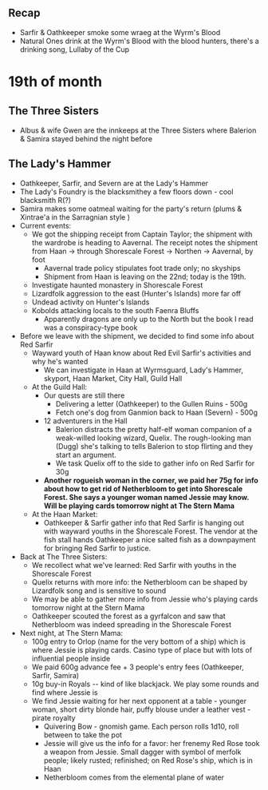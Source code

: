 ## Recap
- Sarfir & Oathkeeper smoke some wraeg at the Wyrm's Blood
- Natural Ones drink at the Wyrm's Blood with the blood hunters, there's a drinking song, Lullaby of the Cup

# 19th of month

## The Three Sisters
- Albus & wife Gwen are the innkeeps at the Three Sisters where Balerion & Samira stayed behind the night before

## The Lady's Hammer
- Oathkeeper, Sarfir, and Severn are at the Lady's Hammer
- The Lady's Foundry is the blacksmithey a few floors down - cool blacksmith R(?)
- Samira makes some oatmeal waiting for the party's return (plums & Xintrae'a in the Sarragnian style )
- Current events:
	- We got the shipping receipt from Captain Taylor; the shipment with the wardrobe is heading to Aavernal. The receipt notes the shipment from Haan -> through Shorescale Forest -> Northen -> Aavernal, by foot
		- Aavernal trade policy stipulates foot trade only; no skyships
		- Shipment from Haan is leaving on the 22nd; today is the 19th.
	- Investigate haunted monastery in Shorescale Forest
	- Lizardfolk aggression to the east (Hunter's Islands) more far off
	- Undead activity on Hunter's Islands
	- Kobolds attacking locals to the south Faenra Bluffs
		- Apparently dragons are only up to the North but the book I read was a conspiracy-type book
- Before we leave with the shipment, we decided to find some info about Red Sarfir
	- Wayward youth of Haan know about Red Evil Sarfir's activities and why he's wanted
		- We can investigate in Haan at Wyrmsguard, Lady's Hammer, skyport, Haan Market, City Hall, Guild Hall
	- At the Guild Hall:
		- Our quests are still there
			- Delivering a letter (Oathkeeper) to the Gullen Ruins - 500g
			- Fetch one's dog from Ganmion back to Haan (Severn) - 500g
		- 12 adventurers in the Hall
			- Balerion distracts the pretty half-elf woman companion of a weak-willed looking wizard, Quelix. The rough-looking man (Dugg) she's talking to tells Balerion to stop flirting and they start an argument.
			- We task Quelix off to the side to gather info on Red Sarfir for 30g
		- **Another rogueish woman in the corner, we paid her 75g for info about how to get rid of Netherbloom to get into Shorescale Forest. She says a younger woman named Jessie may know. Will be playing cards tomorrow night at The Stern Mama**
	- At the Haan Market:
		- Oathkeeper & Sarfir gather info that Red Sarfir is hanging out with wayward youths in the Shorescale Forest. The vendor at the fish stall hands Oathkeeper a nice salted fish as a downpayment for bringing Red Sarfir to justice.
- Back at The Three Sisters:
	- We recollect what we've learned: Red Sarfir with youths in the Shorescale Forest
	- Quelix returns with more info: the Netherbloom can be shaped by Lizardfolk song and is sensitive to sound
	- We may be able to gather more info from Jessie who's playing cards tomorrow night at the Stern Mama
	- Oathkeeper scouted the forest as a gyrfalcon and saw that Netherbloom was indeed spreading in the Shorescale Forest
- Next night, at The Stern Mama:
	- 100g entry to Orlop (name for the very bottom of a ship) which is where Jessie is playing cards. Casino type of place but with lots of influential people inside
	- We paid 600g advance fee + 3 people's entry fees (Oathkeeper, Sarfir, Samira)
	- 10g buy-in Royals -- kind of like blackjack. We play some rounds and find where Jessie is
	- We find Jessie waiting for her next opponent at a table - younger woman, short dirty blonde hair, puffy blouse under a leather vest - pirate royalty
		- Quivering Bow - gnomish game. Each person rolls 1d10, roll between to take the pot
		- Jessie will give us the info for a favor: her frenemy Red Rose took a weapon from Jessie. Small dagger with symbol of merfolk people; likely rusted; refinished; on Red Rose's ship, which is in Haan
		- Netherbloom comes from the elemental plane of water
